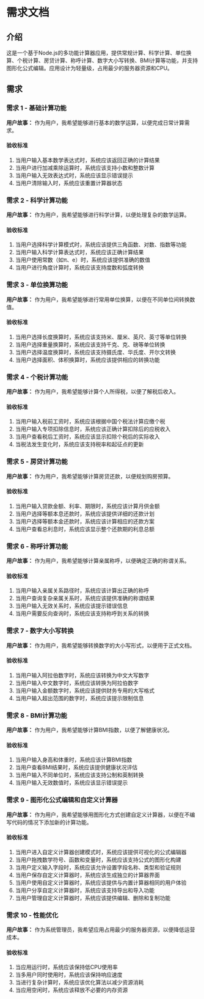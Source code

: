 # 需求文档

## 介绍

这是一个基于Node.js的多功能计算器应用，提供常规计算、科学计算、单位换算、个税计算、房贷计算、称呼计算、数字大小写转换、BMI计算等功能，并支持图形化公式编辑。应用设计为轻量级，占用最少的服务器资源和CPU。

## 需求

### 需求 1 - 基础计算功能

**用户故事：** 作为用户，我希望能够进行基本的数学运算，以便完成日常计算需求。

#### 验收标准

1. 当用户输入基本数学表达式时，系统应该返回正确的计算结果
2. 当用户进行加减乘除运算时，系统应该支持小数和整数计算
3. 当用户输入无效表达式时，系统应该显示错误提示
4. 当用户清除输入时，系统应该重置计算器状态

### 需求 2 - 科学计算功能

**用户故事：** 作为用户，我希望能够进行科学计算，以便处理复杂的数学运算。

#### 验收标准

1. 当用户选择科学计算模式时，系统应该提供三角函数、对数、指数等功能
2. 当用户输入科学计算表达式时，系统应该正确计算结果
3. 当用户使用常数（如π、e）时，系统应该提供准确的数值
4. 当用户进行角度计算时，系统应该支持度数和弧度转换

### 需求 3 - 单位换算功能

**用户故事：** 作为用户，我希望能够进行常用单位换算，以便在不同单位间转换数值。

#### 验收标准

1. 当用户选择长度换算时，系统应该支持米、厘米、英尺、英寸等单位转换
2. 当用户选择重量换算时，系统应该支持千克、克、磅等单位转换
3. 当用户选择温度换算时，系统应该支持摄氏度、华氏度、开尔文转换
4. 当用户选择面积、体积换算时，系统应该提供相应的转换功能

### 需求 4 - 个税计算功能

**用户故事：** 作为用户，我希望能够计算个人所得税，以便了解税后收入。

#### 验收标准

1. 当用户输入税前工资时，系统应该根据中国个税法计算应缴个税
2. 当用户输入专项扣除信息时，系统应该正确计算扣除后的应税收入
3. 当用户查看税后工资时，系统应该显示扣除个税后的实际收入
4. 当税法发生变化时，系统应该支持税率和起征点的更新

### 需求 5 - 房贷计算功能

**用户故事：** 作为用户，我希望能够计算房贷还款，以便规划购房预算。

#### 验收标准

1. 当用户输入贷款金额、利率、期限时，系统应该计算月供金额
2. 当用户选择等额本息还款时，系统应该提供详细的还款计划
3. 当用户选择等额本金还款时，系统应该计算相应的还款方案
4. 当用户查看总利息时，系统应该显示整个还款期的利息总额

### 需求 6 - 称呼计算功能

**用户故事：** 作为用户，我希望能够计算亲属称呼，以便确定正确的称谓关系。

#### 验收标准

1. 当用户输入亲属关系路径时，系统应该计算出正确的称呼
2. 当用户查询复杂亲属关系时，系统应该提供准确的称谓结果
3. 当用户输入无效关系时，系统应该提示错误信息
4. 当用户需要反向查询时，系统应该支持称呼到关系的转换

### 需求 7 - 数字大小写转换

**用户故事：** 作为用户，我希望能够转换数字的大小写形式，以便用于正式文档。

#### 验收标准

1. 当用户输入阿拉伯数字时，系统应该转换为中文大写数字
2. 当用户输入中文数字时，系统应该转换为阿拉伯数字
3. 当用户输入金额数字时，系统应该提供财务专用的大写格式
4. 当用户输入超出范围的数字时，系统应该提示限制信息

### 需求 8 - BMI计算功能

**用户故事：** 作为用户，我希望能够计算BMI指数，以便了解健康状况。

#### 验收标准

1. 当用户输入身高和体重时，系统应该计算BMI指数
2. 当用户查看BMI结果时，系统应该提供健康状况评估
3. 当用户输入不同单位时，系统应该支持公制和英制转换
4. 当用户输入无效数值时，系统应该显示错误提示

### 需求 9 - 图形化公式编辑和自定义计算器

**用户故事：** 作为用户，我希望能够用图形化方式创建自定义计算器，以便在不编写代码的情况下添加新的计算功能。

#### 验收标准

1. 当用户进入自定义计算器创建模式时，系统应该提供可视化的公式编辑器
2. 当用户拖拽数学符号、函数和变量时，系统应该支持公式的图形化构建
3. 当用户定义输入字段时，系统应该允许设置字段名称、类型和验证规则
4. 当用户保存自定义计算器时，系统应该生成独立的计算器界面
5. 当用户使用自定义计算器时，系统应该提供与内置计算器相同的用户体验
6. 当用户分享自定义计算器时，系统应该支持导出和导入功能
7. 当用户管理自定义计算器时，系统应该提供编辑、删除和复制功能

### 需求 10 - 性能优化

**用户故事：** 作为系统管理员，我希望应用占用最少的服务器资源，以便降低运营成本。

#### 验收标准

1. 当应用运行时，系统应该保持低CPU使用率
2. 当多用户同时使用时，系统应该保持响应速度
3. 当进行复杂计算时，系统应该优化算法以减少资源消耗
4. 当应用空闲时，系统应该释放不必要的内存资源